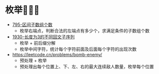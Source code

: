 # 枚举💭💡🎈
- [795-区间子数组个数](https://leetcode.cn/problems/number-of-subarrays-with-bounded-maximum/)
    - 枚举右端点，判断合法的左端点有多少个，求满足条件的子数组个数
- [1930-长度为3的不同回文子序列](https://leetcode.cn/problems/unique-length-3-palindromic-subsequences/)
    - 枚举 + 前后缀分解
    - 枚举中间字符，统计每个字符前面及后面每个字符的出现次数
- https://leetcode.cn/problems/bomb-enemy/
    - 预处理 + 枚举
    - 预处理出每个位置上、下、左、右的最大连续敌人数量，枚举每个位置